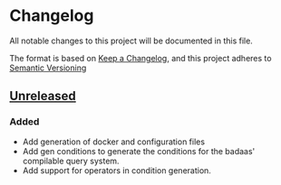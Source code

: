# Changelog

All notable changes to this project will be documented in this file.

The format is based on [Keep a Changelog](https://keepachangelog.com/en/1.0.0/),
and this project adheres to [Semantic Versioning](https://semver.org/spec/v2.0.0.html)

## [Unreleased]

### Added

- Add generation of docker and configuration files
- Add gen conditions to generate the conditions for the badaas' compilable query system.
- Add support for operators in condition generation.

[unreleased]: https://github.com/ditrit/badaas-orm/cli/blob/main/changelog.md#unreleased